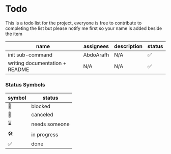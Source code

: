 # Todo

This is a todo list for the project, everyone is free to contribute to completing the list but please notify me first so your name is added beside the item

| name                           | assignees | description | status |
| ------------------------------ | --------- | ----------- | ------ |
| init sub-command               | AbdoArafh | N/A         | ✅     |
| writing documentation + README | N/A       | N/A         | ✅     |

### Status Symbols

| symbol | status        |
| ------ | ------------- |
| 🧱     | blocked       |
| 🚫     | canceled      |
| ⌛     | needs someone |
| 🛠️     | in progress   |
| ✅     | done          |
